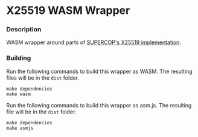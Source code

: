 # X25519 WASM Wrapper

### Description
WASM wrapper around parts of [SUPERCOP's X25519 implementation](https://bench.cr.yp.to/supercop.html).

### Building
Run the following commands to build this wrapper as WASM. The resulting files will be in the `dist` folder.
```
make dependencies
make wasm
```

Run the following commands to build this wrapper as asm.js. The resulting file will be in the `dist` folder.
```
make dependencies
make asmjs
```
